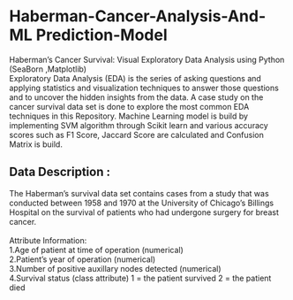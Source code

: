 # Haberman-Cancer-Analysis-And-ML Prediction-Model
Haberman’s Cancer Survival: Visual Exploratory Data Analysis using Python (SeaBorn ,Matplotlib)<br>
Exploratory Data Analysis (EDA) is the series of asking questions and applying statistics and visualization techniques to answer those questions and to uncover the hidden insights from the data. A case study on the cancer survival data set is done to explore the most common EDA techniques in this Repository.
Machine Learning model is build by implementing SVM algorithm through Scikit learn and various accuracy scores such as F1 Score, Jaccard Score are calculated and Confusion Matrix is build. 

<h2>Data Description : </h2>
The Haberman’s survival data set contains cases from a study that was conducted between 1958 and 1970 at the University of Chicago’s Billings Hospital on the survival of patients who had undergone surgery for breast cancer.<br><br>
Attribute Information:<br>
1.Age of patient at time of operation (numerical)<br>
2.Patient’s year of operation (numerical)<br>
3.Number of positive auxillary nodes detected (numerical)<br>
4.Survival status (class attribute) 1 = the patient survived  2 = the patient died<br>
